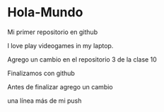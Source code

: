 # Hola-Mundo

Mi primer repositorio en github

I love play videogames in my laptop.

Agrego un cambio en el repositorio 3 de la clase 10

Finalizamos con github

Antes de finalizar agrego un cambio

una línea más de mi push
